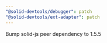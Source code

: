 ```yaml
---
"@solid-devtools/debugger": patch
"@solid-devtools/ext-adapter": patch
---
```


Bump solid-js peer dependency to 1.5.5
